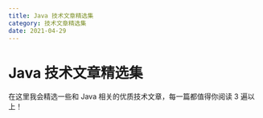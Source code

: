 ```yaml
---
title: Java 技术文章精选集
category: 技术文章精选集
date: 2021-04-29
---
```


# Java 技术文章精选集

在这里我会精选一些和 Java 相关的优质技术文章，每一篇都值得你阅读 3 遍以上！

